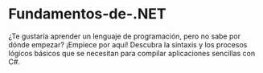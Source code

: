 # Fundamentos-de-.NET
¿Te gustaría aprender un lenguaje de programación, pero no sabe por dónde empezar? ¡Empiece por aquí! Descubra la sintaxis y los procesos lógicos básicos que se necesitan para compilar aplicaciones sencillas con C#. 
